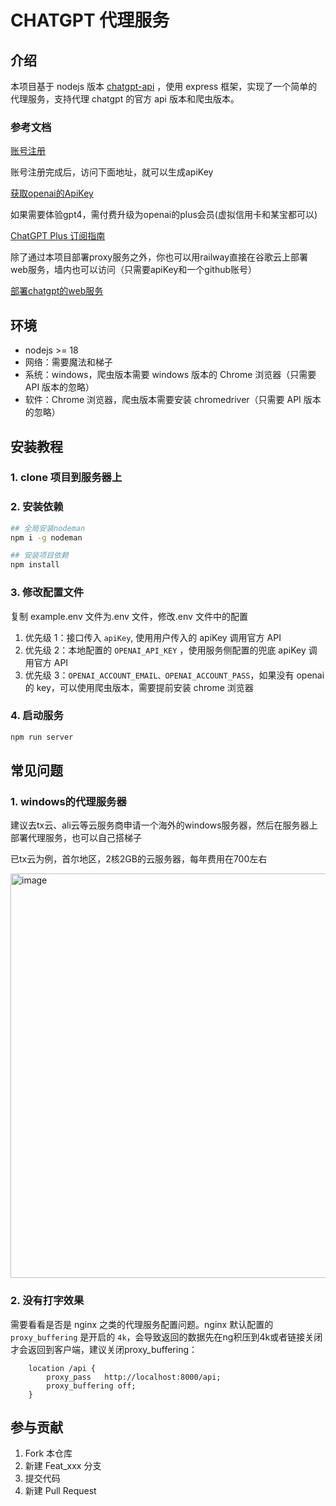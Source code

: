 # CHATGPT 代理服务

## 介绍

本项目基于 nodejs 版本 [chatgpt-api](https://github.com/transitive-bullshit/chatgpt-api) ，使用 express 框架，实现了一个简单的代理服务，支持代理 chatgpt 的官方 api 版本和爬虫版本。

### 参考文档

[账号注册](https://cloud.tencent.com/developer/article/2190154)

账号注册完成后，访问下面地址，就可以生成apiKey

[获取openai的ApiKey](https://platform.openai.com/account/api-keys)

如果需要体验gpt4，需付费升级为openai的plus会员(虚拟信用卡和某宝都可以)

[ChatGPT Plus 订阅指南](https://yofine.zhubai.love/posts/2247819421823352832)

除了通过本项目部署proxy服务之外，你也可以用railway直接在谷歌云上部署web服务，墙内也可以访问（只需要apiKey和一个github账号）

[部署chatgpt的web服务](https://github.com/SmileSmith/chatgpt-web)

## 环境

- nodejs >= 18
- 网络：需要魔法和梯子
- 系统：windows，爬虫版本需要 windows 版本的 Chrome 浏览器（只需要 API 版本的忽略）
- 软件：Chrome 浏览器，爬虫版本需要安装 chromedriver（只需要 API 版本的忽略）

## 安装教程

### 1. clone 项目到服务器上

### 2. 安装依赖

```bash
## 全局安装nodeman
npm i -g nodeman

## 安装项目依赖
npm install
```

### 3. 修改配置文件

复制 example.env 文件为.env 文件，修改.env 文件中的配置

1. 优先级 1：接口传入 `apiKey`, 使用用户传入的 apiKey 调用官方 API
2. 优先级 2：本地配置的 `OPENAI_API_KEY` ，使用服务侧配置的兜底 apiKey 调用官方 API
3. 优先级 3：`OPENAI_ACCOUNT_EMAIL、OPENAI_ACCOUNT_PASS`，如果没有 openai 的 key，可以使用爬虫版本，需要提前安装 chrome 浏览器

### 4. 启动服务

```bash
npm run server
```

## 常见问题


### 1. windows的代理服务器

建议去tx云、ali云等云服务商申请一个海外的windows服务器，然后在服务器上部署代理服务，也可以自己搭梯子

已tx云为例，首尔地区，2核2GB的云服务器，每年费用在700左右

<img width="647" alt="image" src="https://user-images.githubusercontent.com/17798955/224979451-b108809a-2258-4d5e-bfe2-57d31c0ea555.png">


### 2. 没有打字效果

需要看看是否是 nginx 之类的代理服务配置问题。nginx 默认配置的 `proxy_buffering` 是开启的 `4k`，会导致返回的数据先在ng积压到4k或者链接关闭才会返回到客户端，建议关闭proxy_buffering：

```nginx
    location /api {
        proxy_pass   http://localhost:8000/api;
        proxy_buffering off;
    }
```

## 参与贡献

1. Fork 本仓库
2. 新建 Feat_xxx 分支
3. 提交代码
4. 新建 Pull Request
